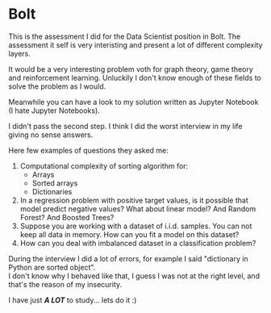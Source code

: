 # Bolt
This is the assessment I did for the Data Scientist position in Bolt.
The assessment it self is very interisting and present a lot of different complexity layers.

It would be a very interesting problem voth for graph theory, game theory and reinforcement learning.
Unluckily I don't know enough of these fields to solve the problem as I would.

Meanwhile you can have a look to my solution written as Jupyter Notebook (I hate Jupyter Notebooks).

I didn't pass the second step. I think I did the worst interview in my life giving no sense answers.

Here few examples of questions they asked me:
 1. Computational complexity of sorting algorithm for:
    - Arrays
    - Sorted arrays
    - Dictionaries
 2. In a regression problem with positive target values, is it possible that model predict negative values?
    What about linear model? And Random Forest? And Boosted Trees?
 3. Suppose you are working with a dataset of i.i.d. samples. You can not keep all data in memory. 
    How can you fit a model on this dataset?
 4. How can you deal with imbalanced dataset in a classification problem? 

During the interview I did a lot of errors, for example I said "dictionary in Python are sorted object".
<br>I don't know why I behaved like that, I guess I was not at the right level, and that's the reason of my insecurity.


I have just ***A LOT*** to study... lets do it :)
